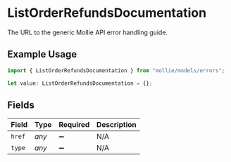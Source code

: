 # ListOrderRefundsDocumentation

The URL to the generic Mollie API error handling guide.

## Example Usage

```typescript
import { ListOrderRefundsDocumentation } from "mollie/models/errors";

let value: ListOrderRefundsDocumentation = {};
```

## Fields

| Field              | Type               | Required           | Description        |
| ------------------ | ------------------ | ------------------ | ------------------ |
| `href`             | *any*              | :heavy_minus_sign: | N/A                |
| `type`             | *any*              | :heavy_minus_sign: | N/A                |